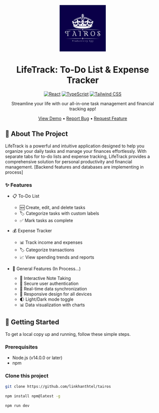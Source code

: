 <div align="center">
  <img src="/client/public/logo.png" alt="LifeTrack Logo" width="150"/>

  # LifeTrack: To-Do List & Expense Tracker

  [![React](https://img.shields.io/badge/React-20232A?style=for-the-badge&logo=react&logoColor=61DAFB)](https://reactjs.org/)
  [![TypeScript](https://img.shields.io/badge/TypeScript-007ACC?style=for-the-badge&logo=typescript&logoColor=white)](https://www.typescriptlang.org/)
  [![Tailwind CSS](https://img.shields.io/badge/Tailwind_CSS-38B2AC?style=for-the-badge&logo=tailwind-css&logoColor=white)](https://tailwindcss.com/)

  Streamline your life with our all-in-one task management and financial tracking app!

  [View Demo](https://tairos-two.vercel.app/) • [Report Bug](https://github.com/linkhanthtel/tairos) • [Request Feature](https://github.com/linkhanthtel/tairos/issues)

</div>

## 📱 About The Project

LifeTrack is a powerful and intuitive application designed to help you organize your daily tasks and manage your finances effortlessly. With separate tabs for to-do lists and expense tracking, LifeTrack provides a comprehensive solution for personal productivity and financial management. [Backend features and databases are implementing in process]

### ✨ Features

- 📋 To-Do List
  - 🆕 Create, edit, and delete tasks
  - 🏷️ Categorize tasks with custom labels
  - ✅ Mark tasks as complete

- 💰 Expense Tracker
  - 📊 Track income and expenses
  - 🏷️ Categorize transactions
  - 📈 View spending trends and reports

- 🌟 General Features (In Process...)
  - 📝 Interactive Note Taking
  - 🔐 Secure user authentication
  - 🔄 Real-time data synchronization
  - 📱 Responsive design for all devices
  - 🌓 Light/Dark mode toggle
  - 📊 Data visualization with charts

## 🚀 Getting Started

To get a local copy up and running, follow these simple steps.

### Prerequisites

- Node.js (v14.0.0 or later)
- npm

### Clone this project
  ```sh
  git clone https://github.com/linkhanthtel/tairos
  ```

  ```sh
  npm install npm@latest -g
  ```

  ```sh
  npm run dev
  ```
